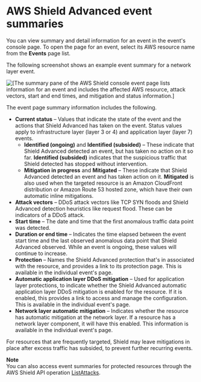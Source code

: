 # AWS Shield Advanced event summaries<a name="ddos-event-summaries"></a>

You can view summary and detail information for an event in the event's console page\. To open the page for an event, select its AWS resource name from the **Events** page list\. 

The following screenshot shows an example event summary for a network layer event\. 

![\[The summary pane of the AWS Shield console event page lists information for an event and includes the affected AWS resource, attack vectors, start and end times, and mitigation and status information.\]](http://docs.aws.amazon.com/waf/latest/developerguide/)

The event page summary information includes the following\. 
+ **Current status** – Values that indicate the state of the event and the actions that Shield Advanced has taken on the event\. Status values apply to infrastructure layer \(layer 3 or 4\) and application layer \(layer 7\) events\. 
  + **Identified \(ongoing\)** and **Identified \(subsided\)** – These indicate that Shield Advanced detected an event, but has taken no action on it so far\. **Identified \(subsided\)** indicates that the suspicious traffic that Shield detected has stopped without intervention\. 
  + **Mitigation in progress** and **Mitigated** – These indicate that Shield Advanced detected an event and has taken action on it\. **Mitigated** is also used when the targeted resource is an Amazon CloudFront distribution or Amazon Route 53 hosted zone, which have their own automatic inline mitigations\.
+ **Attack vectors** – DDoS attack vectors like TCP SYN floods and Shield Advanced detection heuristics like request flood\. These can be indicators of a DDoS attack\. 
+ **Start time** – The date and time that the first anomalous traffic data point was detected\. 
+ **Duration or end time** – Indicates the time elapsed between the event start time and the last observed anomalous data point that Shield Advanced observed\. While an event is ongoing, these values will continue to increase\.
+ **Protection** – Names the Shield Advanced protection that's in associated with the resource, and provides a link to its protection page\. This is available in the individual event's page\.
+ **Automatic application layer DDoS mitigation** – Used for application layer protections, to indicate whether the Shield Advanced automatic application layer DDoS mitigation is enabled for the resource\. If it is enabled, this provides a link to access and manage the configuration\. This is available in the individual event's page\.
+ **Network layer automatic mitigation** – Indicates whether the resource has automatic mitigation at the network layer\. If a resource has a network layer component, it will have this enabled\. This information is available in the individual event's page\.

For resources that are frequently targeted, Shield may leave mitigations in place after excess traffic has subsided, to prevent further recurring events\. 

**Note**  
You can also access event summaries for protected resources through the AWS Shield API operation [ListAttacks](https://docs.aws.amazon.com/waf/latest/DDOSAPIReference/API_ListAttacks.html)\.